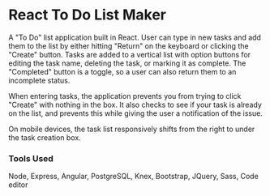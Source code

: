 # React To Do List Maker

A "To Do" list application built in React. User can type in new tasks and add them to the list by either hitting "Return" on the keyboard or clicking the "Create" button. Tasks are added to a vertical list with option buttons for editing the task name, deleting the task, or marking it as complete. The "Completed" button is a toggle, so a user can also return them to an incomplete status.

When entering tasks, the application prevents you from trying to click "Create" with nothing in the box. It also checks to see if your task is already on the list, and prevents this while giving the user a notification of the issue.

On mobile devices, the task list responsively shifts from the right to under the task creation box.

### Tools Used

Node, Express, Angular, PostgreSQL, Knex, Bootstrap, JQuery, Sass, Code editor
